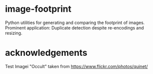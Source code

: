 image-footprint
===============

Python utilities for generating and comparing the footprint of images. Prominent application: Duplicate detection despite re-encodings and resizing.

acknowledgements
================

Test Imagei "Occult" taken from https://www.flickr.com/photos/quinet/
